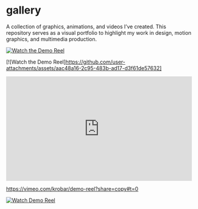 # gallery
A collection of graphics, animations, and videos I’ve created. This repository serves as a visual portfolio to highlight my work in design, motion graphics, and multimedia production.



[![Watch the Demo Reel](https://github.com/user-attachments/assets/aac48a16-2c95-483b-ad17-d3f61de57632)](https://github.com/user-attachments/assets/aac48a16-2c95-483b-ad17-d3f61de57632)

[![Watch the Demo Reel]https://github.com/user-attachments/assets/aac48a16-2c95-483b-ad17-d3f61de57632]

<div style="padding:56.25% 0 0 0;position:relative;"><iframe src="https://player.vimeo.com/video/64587669?badge=0&amp;autopause=0&amp;player_id=0&amp;app_id=58479" frameborder="0" allow="autoplay; fullscreen; picture-in-picture; clipboard-write" style="position:absolute;top:0;left:0;width:100%;height:100%;" title="krobar - Demo Reel"></iframe></div><script src="https://player.vimeo.com/api/player.js"></script>

https://vimeo.com/krobar/demo-reel?share=copy#t=0

[![Watch Demo Reel](https://i.vimeocdn.com/video/435295067-12b5c86faf6dd39faa0b4cb9b39e43d83443a725406e2dea495548fca8cae300-d)](https://vimeo.com/krobar/demo-reel)
